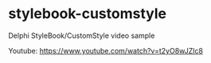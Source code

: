 # stylebook-customstyle
Delphi StyleBook/CustomStyle video sample


Youtube: https://www.youtube.com/watch?v=t2yO8wJZlc8
